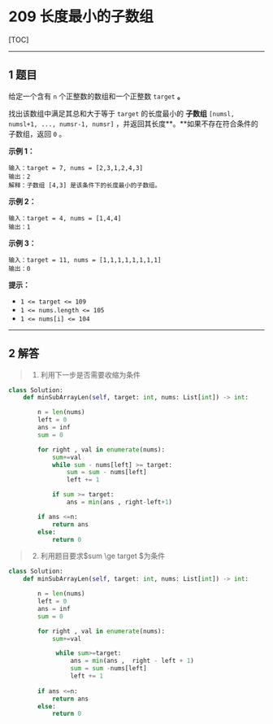 # 209 长度最小的子数组

[TOC]

---

## 1 题目

给定一个含有 `n` 个正整数的数组和一个正整数 `target` **。**

找出该数组中满足其总和大于等于 `target` 的长度最小的 **子数组** `[numsl, numsl+1, ..., numsr-1, numsr]` ，并返回其长度**。**如果不存在符合条件的子数组，返回 `0` 。



**示例 1：**

```
输入：target = 7, nums = [2,3,1,2,4,3]
输出：2
解释：子数组 [4,3] 是该条件下的长度最小的子数组。
```

**示例 2：**

```
输入：target = 4, nums = [1,4,4]
输出：1
```

**示例 3：**

```
输入：target = 11, nums = [1,1,1,1,1,1,1,1]
输出：0
```



**提示：**

- `1 <= target <= 109`
- `1 <= nums.length <= 105`
- `1 <= nums[i] <= 104`

---

## 2 解答

> 1. 利用下一步是否需要收缩为条件

```python
class Solution:
    def minSubArrayLen(self, target: int, nums: List[int]) -> int:

        n = len(nums)
        left = 0
        ans = inf
        sum = 0

        for right , val in enumerate(nums):
            sum+=val
            while sum - nums[left] >= target:
                sum = sum - nums[left]
                left += 1

            if sum >= target:
                ans = min(ans , right-left+1)

        if ans <=n:
            return ans
        else:
            return 0
```

> 2. 利用题目要求$sum \ge target $为条件

```python
class Solution:
    def minSubArrayLen(self, target: int, nums: List[int]) -> int:

        n = len(nums)
        left = 0
        ans = inf
        sum = 0

        for right , val in enumerate(nums):
            sum+=val

             while sum>=target:
                 ans = min(ans ,  right - left + 1)
                 sum = sum -nums[left]
                 left += 1
                
        if ans <=n:
            return ans
        else:
            return 0
```

